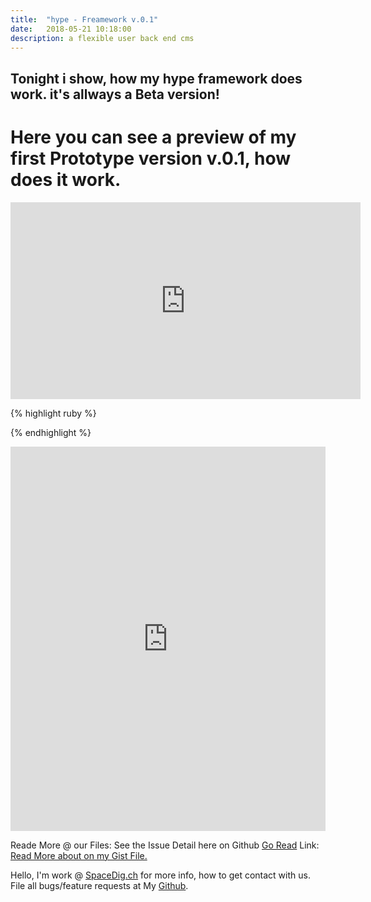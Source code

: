 ```yaml
---
title:  "hype - Freamework v.0.1"
date:   2018-05-21 10:18:00
description: a flexible user back end cms
---
```

<h2 id="this-post-is-the-last-of-a-series-of-posts-in-which-i-write-about-the-observable-type-in-the-first-post-we-went-ahead-writing-an-observable-from-scratch-in-order-to-fully-understand-it-we-then-explored-how-to-create-observables-from-values-arrays-dom-events-and-promises-this-time-well-focus-on-compositions-by-rewriting-some-basic-composition-operators">Tonight i show, how my hype framework does work. it's allways a Beta version!</h2>

<h1>Here you can see a preview of my first Prototype version v.0.1, how does it work.</h1>

<iframe width="560" height="315" src="https://www.youtube.com/embed/jCS4cTieJkM" frameborder="0" allow="autoplay; encrypted-media" allowfullscreen></iframe>


<img class="card-img-top" src="https://spaceg.github.io/works/assets/images/hr_14.jpg" alt="">


{% highlight ruby %}



{% endhighlight %}

<iframe width="100%" height="615" src="https://www.youtube.com/embed/jCS4cTieJkM" frameborder="0" allow="autoplay; encrypted-media" allowfullscreen></iframe>

Reade More @ our Files: 
See the Issue Detail here on Github <a href="https://github.com/SpaceG/youtube/edit/master/mongo_db.md">Go Read</a> 
Link: <a href="https://github.com/SpaceG/youtube/edit/master/mongo_db.md">Read More about on my Gist File.</a> 




 Hello, I'm work @ [SpaceDig.ch][spacedig] for more info, how to get contact with us. File all bugs/feature requests at My  [Github][jekyll-gh].

[jekyll-gh]: https://github.com/spaceg
[spacedig]:    http://spacedig.ch
